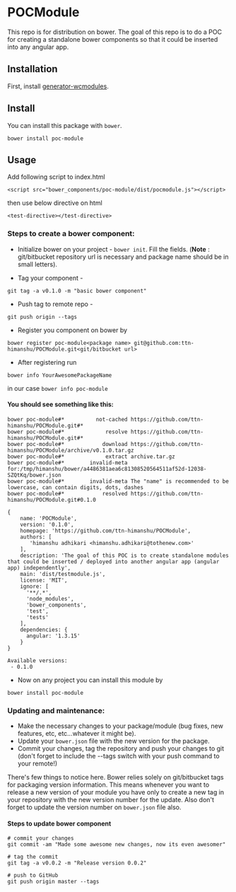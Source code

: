 # POCModule
This repo is for distribution on bower. The goal of this repo is to do a POC for creating a standalone bower components so that it could be inserted into any angular app.

## Installation

First, install [generator-wcmodules](https://github.com/ttn-himanshu/generator-wcmodules ).


## Install
You can install this package with `bower`.
```
bower install poc-module
```
## Usage
Add following script to index.html
```
<script src="bower_components/poc-module/dist/pocmodule.js"></script>
```
then use below directive on html
```
<test-directive></test-directive>
```

### Steps to create a bower component:

- Initialize bower on your project - `bower init`. Fill the fields. (**Note** : git/bitbucket repository url is necessary and package name should be in small letters).

- Tag your component - 
```
git tag -a v0.1.0 -m "basic bower component"
```

- Push tag to remote repo - 
```
git push origin --tags
```

- Register you component on bower by 
```
bower register poc-module<package name> git@github.com:ttn-himanshu/POCModule.git<git/bitbucket url>
```
- After registering run 
```
bower info YourAwesomePackageName
```  
in our case `bower info poc-module`

#### You should see something like this:

```
bower poc-module#*          not-cached https://github.com/ttn-himanshu/POCModule.git#*
bower poc-module#*             resolve https://github.com/ttn-himanshu/POCModule.git#*
bower poc-module#*            download https://github.com/ttn-himanshu/POCModule/archive/v0.1.0.tar.gz
bower poc-module#*             extract archive.tar.gz
bower poc-module#*        invalid-meta for:/tmp/himanshu/bower/a4486381aea6c81308520564511af52d-12038-SZQtKq/bower.json
bower poc-module#*        invalid-meta The "name" is recommended to be lowercase, can contain digits, dots, dashes
bower poc-module#*            resolved https://github.com/ttn-himanshu/POCModule.git#0.1.0

{
	name: 'POCModule',
	version: '0.1.0',
	homepage: 'https://github.com/ttn-himanshu/POCModule',
	authors: [
	   'himanshu adhikari <himanshu.adhikari@tothenew.com>'
	],
	description: 'The goal of this POC is to create standalone modules that could be inserted / deployed into another angular app (angular app) independently',
	main: 'dist/testmodule.js',
	license: 'MIT',
	ignore: [
	  '**/.*',
	  'node_modules',
	  'bower_components',
	  'test',
	  'tests'
	],
	dependencies: {
	  angular: '1.3.15'
	}
}

Available versions:
 - 0.1.0
```

- Now on any project you can install this module by 

```
bower install poc-module
```


### Updating and maintenance:
- Make the necessary changes to your package/module (bug fixes, new features, etc, etc...whatever it might be).
- Update your `bower.json` file with the new version for the package.
- Commit your changes, tag the repository and push your changes to git (don't forget to include the --tags switch with your push command to your remote!)


There's few things to notice here. Bower relies solely on git/bitbucket tags for packaging version information. This means whenever you want to release a new version of your module you have only to create a new tag in your repository with the new version number for the update. Also don't forget to update the version number on `bower.json` file also.

#### Steps to update bower component
```
# commit your changes
git commit -am "Made some awesome new changes, now its even awesomer"

# tag the commit
git tag -a v0.0.2 -m "Release version 0.0.2"

# push to GitHub
git push origin master --tags  
```

